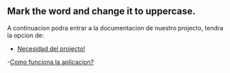 ## Mark the word and change it to uppercase.

A continuacion podra entrar a la documentacion de nuestro projecto, tendra la opcion de:

- [Necesidad del projecto! ](/docs/PROJECT_MEED.md)

-[Como funciona la aplicacion?](/docs/HOW_THIS_WORK.md)
